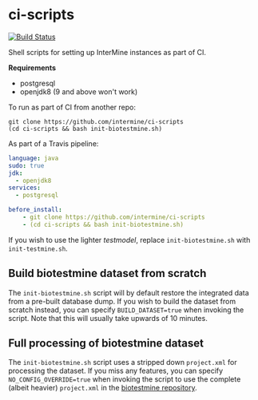 # ci-scripts

[![Build Status](https://travis-ci.org/intermine/ci-scripts.svg?branch=master)](https://travis-ci.org/intermine/ci-scripts)

Shell scripts for setting up InterMine instances as part of CI.

**Requirements**
- postgresql
- openjdk8 (9 and above won't work)

To run as part of CI from another repo:

```
git clone https://github.com/intermine/ci-scripts
(cd ci-scripts && bash init-biotestmine.sh)
```

As part of a Travis pipeline:

```yml
language: java
sudo: true
jdk:
  - openjdk8
services:
  - postgresql

before_install:
    - git clone https://github.com/intermine/ci-scripts
    - (cd ci-scripts && bash init-biotestmine.sh)
```

If you wish to use the lighter *testmodel*, replace `init-biotestmine.sh` with `init-testmine.sh`.

## Build biotestmine dataset from scratch

The `init-biotestmine.sh` script will by default restore the integrated data from a pre-built database dump. If you wish to build the dataset from scratch instead, you can specify `BUILD_DATASET=true` when invoking the script. Note that this will usually take upwards of 10 minutes.

## Full processing of biotestmine dataset

The `init-biotestmine.sh` script uses a stripped down `project.xml` for processing the dataset. If you miss any features, you can specify `NO_CONFIG_OVERRIDE=true` when invoking the script to use the complete (albeit heavier) `project.xml` in the [biotestmine repository](https://github.com/intermine/biotestmine/blob/master/data/project.xml).
